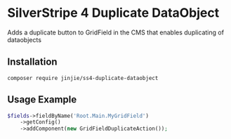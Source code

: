 # SilverStripe 4 Duplicate DataObject

Adds a duplicate button to GridField in the CMS that enables duplicating of dataobjects

## Installation 

``composer require jinjie/ss4-duplicate-dataobject``

## Usage Example

```php
$fields->fieldByName('Root.Main.MyGridField')
    ->getConfig()
    ->addComponent(new GridFieldDuplicateAction());
```